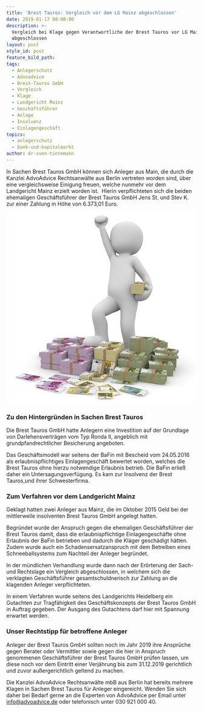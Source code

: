```yaml
---
title: 'Brest Tauros: Vergleich vor dem LG Mainz abgeschlossen'
date: 2019-01-17 00:00:00
description: >-
  Vergleich bei Klage gegen Verantwortliche der Brest Tauros vor LG Mainz
  abgeschlossen
layout: post
style_id: post
feature_bild_path:
tags:
  - Anlegerschutz
  - Advoadvice
  - Brest-Tauros GmbH
  - Vergleich
  - Klage
  - Landgericht Mainz
  - Geschäftsführer
  - Anlage
  - Insolvenz
  - Einlagengeschäft
topics:
  - anlegerschutz
  - bank-und-kapitalmarkt
author: dr-sven-tintemann
---
```


In Sachen Brest Tauros GmbH k&ouml;nnen sich Anleger aus Main, die durch die Kanzlei AdvoAdvice Rechtsanw&auml;lte aus Berlin vertreten worden sind, &uuml;ber eine vergleichsweise Einigung freuen, welche nunmehr vor dem Landgericht Mainz erzielt worden ist.&nbsp; Hierin verpflichteten sich die beiden ehemaligen Gesch&auml;ftsf&uuml;hrer der Brest Tauros GmbH Jens St. und Stev K. zur einer Zahlung in H&ouml;he von 6.373,01 Euro.

![](/uploads/money-1015277-640-1.jpg)

### Zu den Hintergr&uuml;nden in Sachen Brest Tauros

Die Brest Tauros GmbH hatte Anlegern eine Investition auf der Grundlage von Darlehensvertr&auml;gen vom Typ Ronda II, angeblich mit grundpfandrechtlicher Besicherung angeboten.

Das Gesch&auml;ftsmodell war seitens der BaFin mit Bescheid vom 24.05.2016 als erlaubnispflichtiges Einlagengesch&auml;ft bewertet worden, welches die Brest Tauros ohne hierzu notwendige Erlaubnis betrieb. Die BaFin erlie&szlig; daher ein Untersagungsverf&uuml;gung. Es kam zur Insolvenz der Brest Tauros,und ihrer Schwesterfirma.

### Zum Verfahren vor dem Landgericht Mainz

Geklagt hatten zwei Anleger aus Mainz, die im Oktober 2015 Geld bei der mittlerweile insolventen Brest Tauros GmbH angelegt hatten.

Begr&uuml;ndet wurde der Anspruch gegen die ehemaligen Gesch&auml;ftsf&uuml;hrer der Brest Tauros damit, dass die erlaubnispflichtige Einlagengesch&auml;fte ohne Erlaubnis der BaFin betrieben und dadurch die Kl&auml;ger gesch&auml;digt h&auml;tten. Zudem wurde auch ein Schadensersatzanspruch mit dem Betreiben eines Schneeballsystems zum Nachteil der Anleger begr&uuml;ndet.

In der m&uuml;ndlichen Verhandlung wurde dann nach der Er&ouml;rterung der Sach- und Rechtslage ein Vergleich abgeschlossen, in welchem sich die verklagten Gesch&auml;ftsf&uuml;hrer gesamtschuldnerisch zur Zahlung an die klagenden Anleger verpflichteten.

In einem Verfahren wurde seitens des Landgerichts Heidelberg ein Gutachten zur Tragf&auml;higkeit des Gesch&auml;ftskonzepts der Brest Tauros GmbH in Auftrag gegeben. Der Ausgang des Gutachtens darf hier mit Spannung erwartet werden.

### Unser Rechtstipp f&uuml;r betroffene Anleger

Anleger der Brest Tauros GmbH sollten noch im Jahr 2019 ihre Anspr&uuml;che gegen Berater oder Vermittler sowie gegen die hier in Anspruch genommenen Gesch&auml;ftsf&uuml;hrer der Brest Tauros GmbH pr&uuml;fen lassen, um diese noch vor dem Eintritt einer Verj&auml;hrung bis zum 31.12.2019 gerichtlich und zuvor au&szlig;ergerichtlich geltend zu machen.

Die Kanzlei AdvoAdvice Rechtsanw&auml;lte mbB aus Berlin hat bereits mehrere Klagen in Sachen Brest Tauros f&uuml;r Anleger eingereicht. Wenden Sie sich daher bei Bedarf gerne an die Experten von AdvoAdvice per Email unter info@advoadvice.de oder telefonisch unter 030 921 000 40.&nbsp;